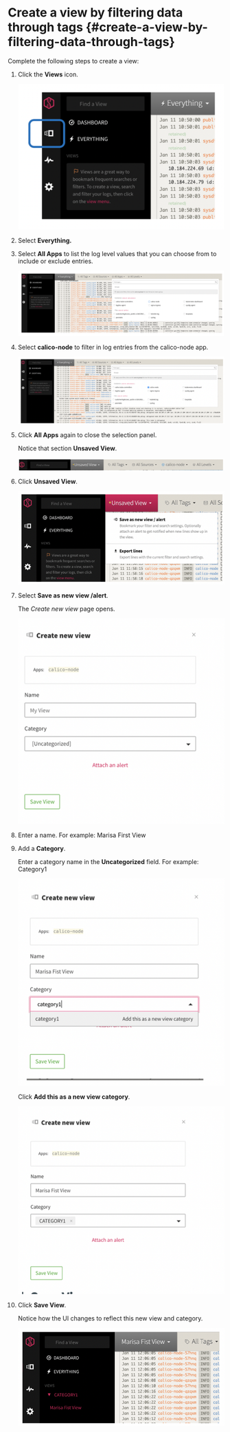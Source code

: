 # Create a view by filtering data through tags {#create-a-view-by-filtering-data-through-tags}

Complete the following steps to create a view:

1. Click the **Views** icon.

    ![ ](../images/logdna_img16.png)

2. Select **Everything.**

3. Select **All Apps** to list the log level values that you can choose from to include or exclude entries.

    ![ ](../images/logdna_img17.png)

4. Select **calico-node** to filter in log entries from the calico-node app.

    ![ ](../images/logdna_img18.png)

5. Click **All Apps** again to close the selection panel.

    Notice that section **Unsaved View**.

    ![ ](../images/logdna_img19.png)

6. Click **Unsaved View**.

    ![ ](../images/logdna_img20.png)

7. Select **Save as new view /alert**.

    The _Create new view_ page opens.

    ![ ](../images/logdna_img21.png)

8. Enter a name. For example: Marisa First View

9. Add a **Category**.

    Enter a category name in the **Uncategorized** field. For example: Category1

    ![ ](../images/logdna_img22.png)

    Click **Add this as a new view category**.

    ![ ](../images/logdna_img23.png)

10. Click **Save View**.

    Notice how the UI changes to reflect this new view and category.

    ![ ](../images/logdna_img24.png)
